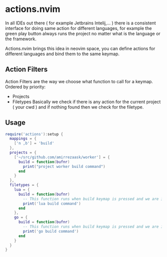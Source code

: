 # actions.nvim
In all IDEs out there ( for example Jetbrains Intelij,... ) there is a consistent interface for doing same action for different languages, for example the green play button always runs the project no matter what is the language or the framework.

Actions.nvim brings this idea in neovim space, you can define actions for different languages and bind them to the same keymap.

## Action Filters
Action Filters are the way we choose what function to call for a keymap.
Ordered by priority:
- Projects
- Filetypes
Basically we check if there is any action for the current project ( your cwd ) and if nothing found then we check for the filetype.

## Usage
```lua
require('actions'):setup {
  mappings = {
    ['n ,b'] = 'build'
  },
  projects = {
    ['~/src/github.com/amirrezaask/worker'] = {
      build = function(bufnr)
        print("project worker build command")
      end
    }
  },
  filetypes = {
    lua = {
      build = function(bufnr)
        -- This function runs when build keymap is pressed and we are in a lua file
        print('lua build command')
      end
    },
    go = {
      build = function(bufnr)
        -- This function runs when build keymap is pressed and we are in a go file
        print('go build command')
      end
    }
  }
}
```
